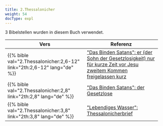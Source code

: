 ```yaml
---
title: 2.Thessalonicher
weight: 54
docType: expl
---
```


3 Bibelstellen wurden in diesem Buch verwendet.

| Vers | Referenz |
|-------|-----------|
| {{% bible val="2.Thessalonicher:2,6-12" link="2th:2,6-12" lang="de" %}} | ["Das Binden Satans": er (der Sohn der Gesetzlosigkeit) nur für kurze Zeit vor Jesu zweitem Kommen freigelassen kurz ](/expl/content/1000y/the-thousand-year-kingdom#4bba) |
| {{% bible val="2.Thessalonicher:2,8" link="2th:2,8" lang="de" %}} | ["Das Binden Satans": der Gesetzlose](/expl/content/1000y/the-thousand-year-kingdom#4bba) |
| {{% bible val="2.Thessalonicher:3,8" link="2th:3,8" lang="de" %}} | ["Lebendiges Wasser": Thessalonicherbrief](/expl/content/paradise/the-new-jerusalem#8a3f) |

